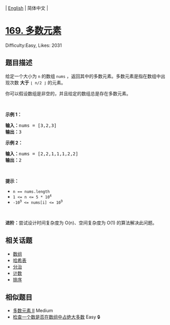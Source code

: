 
| [English](README_EN.md) | 简体中文 |

# [169. 多数元素](https://leetcode.cn/problems/majority-element/)
Difficulty:Easy, Likes: 2031

## 题目描述

<p>给定一个大小为 <code>n</code><em> </em>的数组&nbsp;<code>nums</code> ，返回其中的多数元素。多数元素是指在数组中出现次数 <strong>大于</strong>&nbsp;<code>⌊ n/2 ⌋</code>&nbsp;的元素。</p>

<p>你可以假设数组是非空的，并且给定的数组总是存在多数元素。</p>

<p>&nbsp;</p>

<p><strong>示例&nbsp;1：</strong></p>

<pre>
<strong>输入：</strong>nums = [3,2,3]
<strong>输出：</strong>3</pre>

<p><strong>示例&nbsp;2：</strong></p>

<pre>
<strong>输入：</strong>nums = [2,2,1,1,1,2,2]
<strong>输出：</strong>2
</pre>

<p>&nbsp;</p>
<strong>提示：</strong>

<ul>
	<li><code>n == nums.length</code></li>
	<li><code>1 &lt;= n &lt;= 5 * 10<sup>4</sup></code></li>
	<li><code>-10<sup>9</sup> &lt;= nums[i] &lt;= 10<sup>9</sup></code></li>
</ul>

<p>&nbsp;</p>

<p><strong>进阶：</strong>尝试设计时间复杂度为 O(n)、空间复杂度为 O(1) 的算法解决此问题。</p>


## 相关话题

- [数组](https://leetcode.cn/tag/array/)
- [哈希表](https://leetcode.cn/tag/hash-table/)
- [分治](https://leetcode.cn/tag/divide-and-conquer/)
- [计数](https://leetcode.cn/tag/counting/)
- [排序](https://leetcode.cn/tag/sorting/)

## 相似题目

- [多数元素 II](../majority-element-ii/README.md) Medium 
- [检查一个数是否在数组中占绝大多数](../check-if-a-number-is-majority-element-in-a-sorted-array/README.md) Easy 🔒
